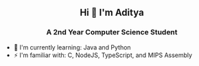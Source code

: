 ## <div align="center"> Hi 👋 I'm Aditya </div>
### <div align="center"> A 2nd Year Computer Science Student </div>
- 🌱 I'm currently learning: Java and Python
- ⚡ I'm familiar with: C, NodeJS, TypeScript, and MIPS Assembly


<!--
**xadta/xadta** is a ✨ _special_ ✨ repository because its `README.md` (this file) appears on your GitHub profile.

Here are some ideas to get you started:

- 🔭 I’m currently working on ...
- 🌱 I’m currently learning ...
- 👯 I’m looking to collaborate on ...
- 🤔 I’m looking for help with ...
- 💬 Ask me about ...
- 📫 How to reach me: ...
- 😄 Pronouns: ...
- ⚡ Fun fact: ...
-->
